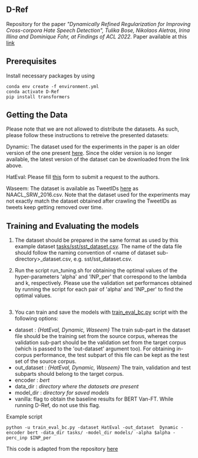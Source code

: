 ## D-Ref

Repository for the paper *"Dynamically Refined Regularization for Improving Cross-corpora Hate Speech Detection", Tulika Bose, Nikolaos Aletras, Irina Illina and Dominique Fohr, at Findings of ACL 2022*. Paper available at this [link](https://aclanthology.org/2022.findings-acl.32/)

## Prerequisites

Install necessary packages by using   

```
conda env create -f environment.yml
conda activate D-Ref
pip install transformers

```

## Getting the Data
Please note that we are not allowed to distribute the datasets. As such, please follow these instructions to retreive the presented datasets:

   Dynamic: The dataset used for the experiments in the paper is an older version of the one present [here](https://github.com/bvidgen/Dynamically-Generated-Hate-Speech-Dataset). Since the older version is no longer available, the latest version of the dataset can be downloaded from the link above.
  
   HatEval:  Please fill [this](http://hatespeech.di.unito.it/hateval.html) form to submit a request to the authors.
   
   Waseem: The dataset is available as TweetIDs [here](https://github.com/zeeraktalat/hatespeech) as NAACL_SRW_2016.csv. Note that the dataset used for the experiments may not exactly match the dataset obtained after crawling the TweetIDs as tweets keep getting removed over time.


## Training and Evaluating the models
1. The dataset should be prepared in the same format as used by this example dataset [tasks/sst/sst_dataset.csv](https://github.com/tbose20/D-Ref/blob/master/tasks/sst/sst_dataset.csv). The name of the data file should follow the naming convention of \<name of dataset sub-directory\>\_dataset.csv, e.g. sst/sst_dataset.csv.

2. Run the script run_tuning.sh for obtaining the optimal values of the hyper-parameters 'alpha' and 'INP_per' that correspond to the lambda and k, respectively. Please use the validation set performances obtained by running the script for each pair of 'alpha' and 'INP_per' to find the optimal values.

```sh run_tuning.sh > tuning.txt 
```
3. You can train and save the models with [train_eval_bc.py]() script with the following options:


* dataset : *{HatEval, Dynamic, Waseem}* The train sub-part in the dataset file should be the training set from the source corpus, whereas the validation sub-part should be the validation set from the target corpus (which is passed to the 'out-dataset' argument too). For obtaining in-corpus performance, the test subpart of this file can be kept as the test set of the source corpus. 
* out_dataset : *{HatEval, Dynamic, Waseem}* The train, validation and test subparts should belong to the target corpus.
* encoder : *bert* 
* data_dir : *directory where the datasets are present* 
* model_dir : *directory for saved models*
* vanilla: flag to obtain the baseline results for BERT Van-FT. While running D-Ref, do not use this flag.

Example script

``` 
python -u train_eval_bc.py -dataset HatEval -out_dataset  Dynamic -encoder bert -data_dir tasks/ -model_dir models/ -alpha $alpha -perc_inp $INP_per

```

This code is adapted from the repository [here](https://github.com/GChrysostomou/tasc/tree/ed1a421b3cff68e8023d605e384573b07b6c81d6)

